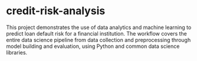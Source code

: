 # credit-risk-analysis
This project demonstrates the use of data analytics and machine learning to predict loan default risk for a financial institution. The workflow covers the entire data science pipeline from data collection and preprocessing through model building and evaluation, using Python and common data science libraries.
